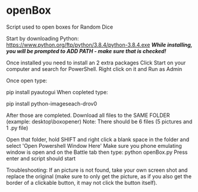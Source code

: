 # openBox
Script used to open boxes for Random Dice


Start by downloading Python:
https://www.python.org/ftp/python/3.8.4/python-3.8.4.exe
*****While installing, you will be prompted to ADD PATH - make sure that is checked!*****

Once installed you need to install an 2 extra packages
Click Start on your computer and search for PowerShell. Right click on it and Run as Admin

Once open type:

 pip install pyautogui
When copleted type:

 pip install python-imageseach-drov0
 
After those are completed. Download all files to the SAME FOLDER (example: desktop\boxopener\)
Note: There should be 6 files (5 pictures and 1 .py file)

Open that folder, hold SHIFT and right click a blank space in the folder and select 'Open Powershell Window Here'
Make sure you phone emulating window is open and on the Battle tab then type:
 python openBox.py
Press enter and script should start


Troubleshooting:
  If an picture is not found, take your own screen shot and replace the original (make sure to only get the picture, as if you also get the border of a clickable button, it may not click the button itself).
